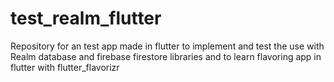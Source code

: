 # test_realm_flutter

Repository for an test app made in flutter to implement and test 
the use with Realm database and firebase firestore libraries and to 
learn flavoring app in flutter with flutter_flavorizr
